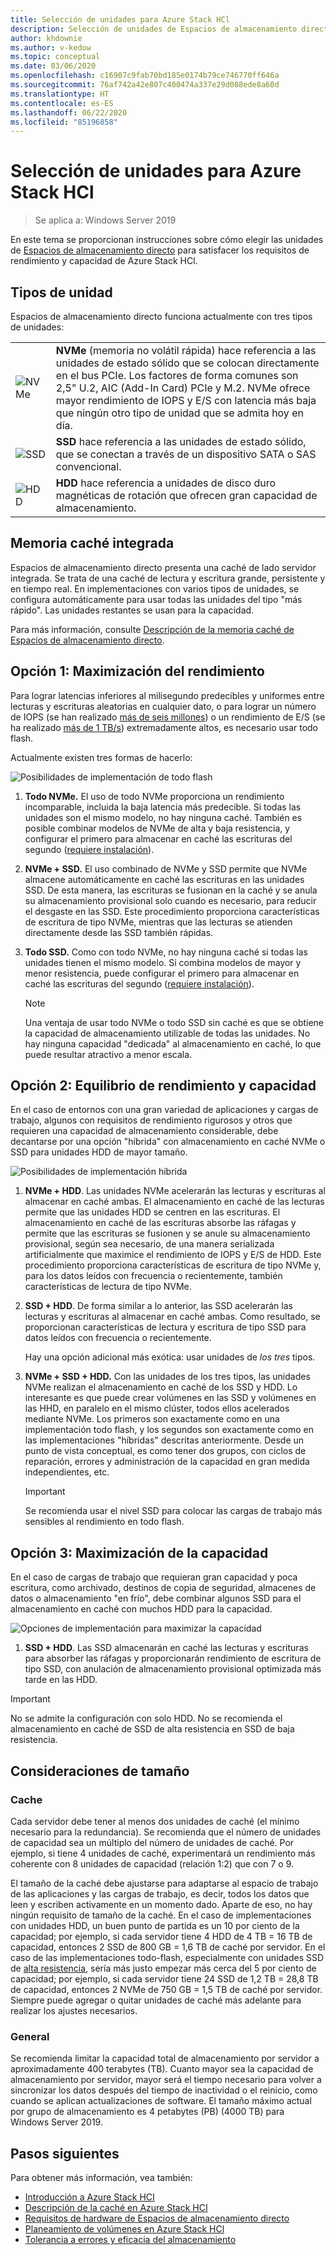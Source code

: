 ```yaml
---
title: Selección de unidades para Azure Stack HCl
description: Selección de unidades de Espacios de almacenamiento directo en Azure Stack HCl.
author: khdownie
ms.author: v-kedow
ms.topic: conceptual
ms.date: 03/06/2020
ms.openlocfilehash: c16907c9fab70bd185e0174b79ce746770ff646a
ms.sourcegitcommit: 76af742a42e807c400474a337e29d088ede8a60d
ms.translationtype: HT
ms.contentlocale: es-ES
ms.lasthandoff: 06/22/2020
ms.locfileid: "85196858"
---
```

# <a name="choosing-drives-for-azure-stack-hci"></a>Selección de unidades para Azure Stack HCl

>Se aplica a: Windows Server 2019

En este tema se proporcionan instrucciones sobre cómo elegir las unidades de [Espacios de almacenamiento directo](/windows-server/storage/storage-spaces/storage-spaces-direct-overview) para satisfacer los requisitos de rendimiento y capacidad de Azure Stack HCl.

## <a name="drive-types"></a>Tipos de unidad

Espacios de almacenamiento directo funciona actualmente con tres tipos de unidades:

|||
|----------------------|--------------------------|
|![NVMe](media/choose-drives/NVMe-100-px.png)|**NVMe** (memoria no volátil rápida) hace referencia a las unidades de estado sólido que se colocan directamente en el bus PCIe. Los factores de forma comunes son 2,5" U.2, AIC (Add-In Card) PCIe y M.2. NVMe ofrece mayor rendimiento de IOPS y E/S con latencia más baja que ningún otro tipo de unidad que se admita hoy en día.|
|![SSD](media/choose-drives/SSD-100-px.png)|**SSD** hace referencia a las unidades de estado sólido, que se conectan a través de un dispositivo SATA o SAS convencional.|
|![HDD](media/choose-drives/HDD-100-px.png)|**HDD** hace referencia a unidades de disco duro magnéticas de rotación que ofrecen gran capacidad de almacenamiento.|

## <a name="built-in-cache"></a>Memoria caché integrada

Espacios de almacenamiento directo presenta una caché de lado servidor integrada. Se trata de una caché de lectura y escritura grande, persistente y en tiempo real. En implementaciones con varios tipos de unidades, se configura automáticamente para usar todas las unidades del tipo "más rápido". Las unidades restantes se usan para la capacidad.

Para más información, consulte [Descripción de la memoria caché de Espacios de almacenamiento directo](/windows-server/storage/storage-spaces/understand-the-cache).

## <a name="option-1--maximizing-performance"></a>Opción 1: Maximización del rendimiento

Para lograr latencias inferiores al milisegundo predecibles y uniformes entre lecturas y escrituras aleatorias en cualquier dato, o para lograr un número de IOPS (se han realizado [más de seis millones](https://www.youtube.com/watch?v=0LviCzsudGY&t=28m)) o un rendimiento de E/S (se ha realizado [más de 1 TB/s](https://www.youtube.com/watch?v=-LK2ViRGbWs&t=16m50s)) extremadamente altos, es necesario usar todo flash.

Actualmente existen tres formas de hacerlo:

![Posibilidades de implementación de todo flash](media/choose-drives/All-Flash-Deployment-Possibilities.png)

1. **Todo NVMe.** El uso de todo NVMe proporciona un rendimiento incomparable, incluida la baja latencia más predecible. Si todas las unidades son el mismo modelo, no hay ninguna caché. También es posible combinar modelos de NVMe de alta y baja resistencia, y configurar el primero para almacenar en caché las escrituras del segundo ([requiere instalación](/windows-server/storage/storage-spaces/understand-the-cache#manual-configuration)).

2. **NVMe + SSD.** El uso combinado de NVMe y SSD permite que NVMe almacene automáticamente en caché las escrituras en las unidades SSD. De esta manera, las escrituras se fusionan en la caché y se anula su almacenamiento provisional solo cuando es necesario, para reducir el desgaste en las SSD. Este procedimiento proporciona características de escritura de tipo NVMe, mientras que las lecturas se atienden directamente desde las SSD también rápidas.

3. **Todo SSD.** Como con todo NVMe, no hay ninguna caché si todas las unidades tienen el mismo modelo. Si combina modelos de mayor y menor resistencia, puede configurar el primero para almacenar en caché las escrituras del segundo ([requiere instalación](/windows-server/storage/storage-spaces/understand-the-cache#manual-configuration)).

   >[!NOTE]
   > Una ventaja de usar todo NVMe o todo SSD sin caché es que se obtiene la capacidad de almacenamiento utilizable de todas las unidades. No hay ninguna capacidad "dedicada" al almacenamiento en caché, lo que puede resultar atractivo a menor escala.

## <a name="option-2--balancing-performance-and-capacity"></a>Opción 2: Equilibrio de rendimiento y capacidad

En el caso de entornos con una gran variedad de aplicaciones y cargas de trabajo, algunos con requisitos de rendimiento rigurosos y otros que requieren una capacidad de almacenamiento considerable, debe decantarse por una opción "híbrida" con almacenamiento en caché NVMe o SSD para unidades HDD de mayor tamaño.

![Posibilidades de implementación híbrida](media/choose-drives/Hybrid-Deployment-Possibilities.png)

1. **NVMe + HDD**. Las unidades NVMe acelerarán las lecturas y escrituras al almacenar en caché ambas. El almacenamiento en caché de las lecturas permite que las unidades HDD se centren en las escrituras. El almacenamiento en caché de las escrituras absorbe las ráfagas y permite que las escrituras se fusionen y se anule su almacenamiento provisional, según sea necesario, de una manera serializada artificialmente que maximice el rendimiento de IOPS y E/S de HDD. Este procedimiento proporciona características de escritura de tipo NVMe y, para los datos leídos con frecuencia o recientemente, también características de lectura de tipo NVMe.

2. **SSD + HDD**. De forma similar a lo anterior, las SSD acelerarán las lecturas y escrituras al almacenar en caché ambas. Como resultado, se proporcionan características de lectura y escritura de tipo SSD para datos leídos con frecuencia o recientemente.

    Hay una opción adicional más exótica: usar unidades de *los tres* tipos.

3. **NVMe + SSD + HDD.** Con las unidades de los tres tipos, las unidades NVMe realizan el almacenamiento en caché de los SSD y HDD. Lo interesante es que puede crear volúmenes en las SSD y volúmenes en las HHD, en paralelo en el mismo clúster, todos ellos acelerados mediante NVMe. Los primeros son exactamente como en una implementación todo flash, y los segundos son exactamente como en las implementaciones "híbridas" descritas anteriormente. Desde un punto de vista conceptual, es como tener dos grupos, con ciclos de reparación, errores y administración de la capacidad en gran medida independientes, etc.

   >[!IMPORTANT]
   > Se recomienda usar el nivel SSD para colocar las cargas de trabajo más sensibles al rendimiento en todo flash.

## <a name="option-3--maximizing-capacity"></a>Opción 3: Maximización de la capacidad

En el caso de cargas de trabajo que requieran gran capacidad y poca escritura, como archivado, destinos de copia de seguridad, almacenes de datos o almacenamiento "en frío", debe combinar algunos SSD para el almacenamiento en caché con muchos HDD para la capacidad.

![Opciones de implementación para maximizar la capacidad](media/choose-drives/maximizing-capacity.png)

1. **SSD + HDD**. Las SSD almacenarán en caché las lecturas y escrituras para absorber las ráfagas y proporcionarán rendimiento de escritura de tipo SSD, con anulación de almacenamiento provisional optimizada más tarde en las HDD.

>[!IMPORTANT]
>No se admite la configuración con solo HDD. No se recomienda el almacenamiento en caché de SSD de alta resistencia en SSD de baja resistencia.

## <a name="sizing-considerations"></a>Consideraciones de tamaño

### <a name="cache"></a>Cache

Cada servidor debe tener al menos dos unidades de caché (el mínimo necesario para la redundancia). Se recomienda que el número de unidades de capacidad sea un múltiplo del número de unidades de caché. Por ejemplo, si tiene 4 unidades de caché, experimentará un rendimiento más coherente con 8 unidades de capacidad (relación 1:2) que con 7 o 9.

El tamaño de la caché debe ajustarse para adaptarse al espacio de trabajo de las aplicaciones y las cargas de trabajo, es decir, todos los datos que leen y escriben activamente en un momento dado. Aparte de eso, no hay ningún requisito de tamaño de la caché. En el caso de implementaciones con unidades HDD, un buen punto de partida es un 10 por ciento de la capacidad; por ejemplo, si cada servidor tiene 4 HDD de 4 TB = 16 TB de capacidad, entonces 2 SSD de 800 GB = 1,6 TB de caché por servidor. En el caso de las implementaciones todo-flash, especialmente con unidades SSD de [alta resistencia](https://blogs.technet.microsoft.com/filecab/2017/08/11/understanding-dwpd-tbw/), sería más justo empezar más cerca del 5 por ciento de capacidad; por ejemplo, si cada servidor tiene 24 SSD de 1,2 TB = 28,8 TB de capacidad, entonces 2 NVMe de 750 GB = 1,5 TB de caché por servidor. Siempre puede agregar o quitar unidades de caché más adelante para realizar los ajustes necesarios.

### <a name="general"></a>General

Se recomienda limitar la capacidad total de almacenamiento por servidor a aproximadamente 400 terabytes (TB). Cuanto mayor sea la capacidad de almacenamiento por servidor, mayor será el tiempo necesario para volver a sincronizar los datos después del tiempo de inactividad o el reinicio, como cuando se aplican actualizaciones de software. El tamaño máximo actual por grupo de almacenamiento es 4 petabytes (PB) (4000 TB) para Windows Server 2019.

## <a name="next-steps"></a>Pasos siguientes

Para obtener más información, vea también:

- [Introducción a Azure Stack HCI](../overview.md)
- [Descripción de la caché en Azure Stack HCI](cache.md)
- [Requisitos de hardware de Espacios de almacenamiento directo](/windows-server/storage/storage-spaces/storage-spaces-direct-hardware-requirements)
- [Planeamiento de volúmenes en Azure Stack HCl](plan-volumes.md)
- [Tolerancia a errores y eficacia del almacenamiento](fault-tolerance.md)